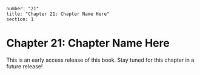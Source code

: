 ```metadata
number: "21"
title: "Chapter 21: Chapter Name Here"
section: 1
```

# Chapter 21: Chapter Name Here

This is an early access release of this book. Stay tuned for this chapter in a future release!
